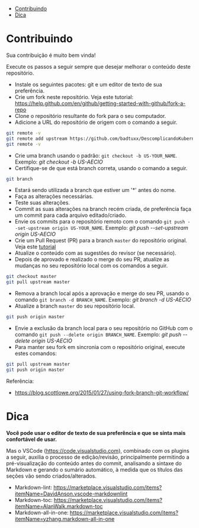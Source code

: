 <!-- TOC -->

- [Contribuindo](#contribuindo)
- [Dica](#dica)

<!-- TOC -->

# Contribuindo

Sua contribuição é muito bem vinda!

Execute os passos a seguir sempre que desejar melhorar o conteúdo deste repositório.

* Instale os seguintes pacotes: git e um editor de texto de sua preferência.
* Crie um fork neste repositório. Veja este tutorial: https://help.github.com/en/github/getting-started-with-github/fork-a-repo
* Clone o repositório resultante do fork para o seu computador.
* Adicione a URL do repositório de origem com o comando a seguir.

```bash
git remote -v
git remote add upstream https://github.com/badtuxx/DescomplicandoKubernetes
git remote -v
```

* Crie uma branch usando o padrão: `git checkout -b US-YOUR_NAME`. Exemplo: *git checkout -b US-AECIO*
* Certifique-se de que está branch correta, usando o comando a seguir.

```bash
git branch
```

* Estará sendo utilizada a branch que estiver um '*' antes do nome.
* Faça as alterações necessárias.
* Teste suas alterações.
* Commit as suas alterações na branch recém criada, de preferência faça um commit para cada arquivo editado/criado.
* Envie os commits para o repositório remoto com o comando `git push --set-upstream origin US-YOUR_NAME`. Exemplo: *git push --set-upstream origin US-AECIO*
* Crie um Pull Request (PR) para a branch `master` do repositório original. Veja este [tutorial](https://help.github.com/en/github/collaborating-with-issues-and-pull-requests/creating-a-pull-request-from-a-fork)
* Atualize o conteúdo com as sugestões do revisor (se necessário).
* Depois de aprovado e realizado o merge do seu PR, atualize as mudanças no seu repositório local com os comandos a seguir.

```bash
git checkout master
git pull upstream master
```

* Remova a branch local após a aprovação e merge do seu PR, usando o comando `git branch -d BRANCH_NAME`. Exemplo: *git branch -d US-AECIO*
* Atualize a branch ``master`` do seu repositório local.

```bash
git push origin master
```

* Envie a exclusão da branch local para o seu repositório no GitHub com o comando `git push --delete origin BRANCH_NAME`. Exemplo: *git push --delete origin US-AECIO*
* Para manter seu fork em sincronia com o repositório original, execute estes comandos:

```bash
git pull upstream master
git push origin master
```

Referência:
* https://blog.scottlowe.org/2015/01/27/using-fork-branch-git-workflow/

# Dica

**Você pode usar o editor de texto de sua preferência e que se sinta mais confortável de usar.**

Mas o VSCode (https://code.visualstudio.com), combinado com os plugins a seguir, auxilia o processo de edição/revisão, principalmente permitindo a pré-visualização do conteúdo antes do commit, analisando a sintaxe do Markdown e gerando o sumário automático, à medida que os títulos das seções vão sendo criados/alterados.

* Markdown-lint: https://marketplace.visualstudio.com/items?itemName=DavidAnson.vscode-markdownlint
* Markdown-toc: https://marketplace.visualstudio.com/items?itemName=AlanWalk.markdown-toc
* Markdown-all-in-one: https://marketplace.visualstudio.com/items?itemName=yzhang.markdown-all-in-one